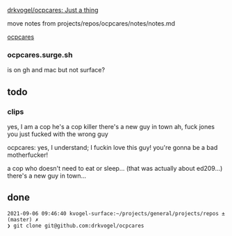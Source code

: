 
[drkvogel/ocpcares: Just a thing ](https://github.com/drkvogel/ocpcares)

move notes from projects/repos/ocpcares/notes/notes.md

[ocpcares ](https://hungry-wright-9eae3c.netlify.app/)

### ocpcares.surge.sh

is on gh and mac but not surface?

## todo

### clips

yes, I am a cop
he's a cop killer
there's a new guy in town
ah, fuck jones
you just fucked with the wrong guy

ocpcares: yes, I understand; I fuckin love this guy! you're gonna be a bad motherfucker!

a cop who doesn't need to eat or sleep... (that was actually about ed209...)
there's a new guy in town...


## done

```
2021-09-06 09:46:40 kvogel-surface:~/projects/general/projects/repos ±(master) ✗ 
❯ git clone git@github.com:drkvogel/ocpcares
```

